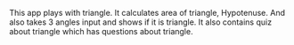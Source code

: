 This app plays with triangle. It calculates area of triangle, Hypotenuse. And also takes 3 angles input and shows if it is triangle. It also contains quiz about triangle which has questions about triangle.